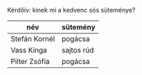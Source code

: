 Kérdőív: kinek mi a kedvenc sós süteménye?

| név              |        sütemény  |
|------------------|------------------|
| Stefán Kornél    |   pogácsa        |
| Vass Kinga       |   sajtos rúd     |
| Pilter Zsófia    |   pogácsa        |
